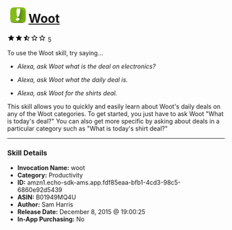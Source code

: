 # &nbsp;<img src="skill_icon" alt="Woot icon" width="36"> [Woot](http://alexa.amazon.com/#skills/amzn1.echo-sdk-ams.app.fdf85eaa-bfb1-4cd3-98c5-6860e92d5439)
![2.5 stars](../../images/ic_star_black_18dp_1x.png)![2.5 stars](../../images/ic_star_black_18dp_1x.png)![2.5 stars](../../images/ic_star_half_black_18dp_1x.png)![2.5 stars](../../images/ic_star_border_black_18dp_1x.png)![2.5 stars](../../images/ic_star_border_black_18dp_1x.png) 5

To use the Woot skill, try saying...

* *Alexa, ask Woot what is the deal on electronics?*

* *Alexa, ask Woot what the daily deal is.*

* *Alexa, ask Woot for the shirts deal.*

This skill allows you to quickly and easily learn about Woot's daily deals on any of the Woot categories. To get started, you just have to ask Woot "What is today's deal?" You can also get more specific by asking about deals in a particular category such as "What is today's shirt deal?"

***

### Skill Details

* **Invocation Name:** woot
* **Category:** Productivity
* **ID:** amzn1.echo-sdk-ams.app.fdf85eaa-bfb1-4cd3-98c5-6860e92d5439
* **ASIN:** B01949MQ4U
* **Author:** Sam Harris
* **Release Date:** December 8, 2015 @ 19:00:25
* **In-App Purchasing:** No
